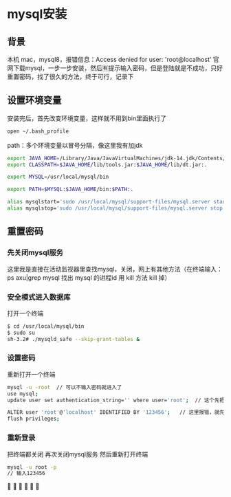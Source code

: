 # mysql安装

## 背景
本机 mac，mysql8，报错信息：Access denied for user: 'root@localhost'
官网下载mysql，一步一步安装，然后🈶提示输入密码，但是登陆就是不成功，只好重置密码，找了很久的方法，终于可行，记录下

## 设置环境变量
安装完后，首先改变环境变量，这样就不用到bin里面执行了
``` bash
open ~/.bash_profile
```

path：多个环境变量以冒号分隔，像这里我有加jdk
``` bash
export JAVA_HOME=/Library/Java/JavaVirtualMachines/jdk-14.jdk/Contents/Home
export CLASSPATH=$JAVA_HOME/lib/tools.jar:$JAVA_HOME/lib/dt.jar:.

export MYSQL=/usr/local/mysql/bin

export PATH=$MYSQL:$JAVA_HOME/bin:$PATH:.

alias mysqlstart='sudo /usr/local/mysql/support-files/mysql.server start'
alias mysqlstop='sudo /usr/local/mysql/support-files/mysql.server stop'

```

## 重置密码

### 先关闭mysql服务
这里我是直接在活动监视器里查找mysql，关闭，网上有其他方法（在终端输入： ps  axu|grep mysql   找出 mysql 的进程id 用 kill 方法 kill 掉）

### 安全模式进入数据库
打开一个终端
``` bash
$ cd /usr/local/mysql/bin
$ sudo su
sh-3.2# ./mysqld_safe --skip-grant-tables &
```
### 设置密码
重新打开一个终端
``` bash
mysql -u -root  // 可以不输入密码就进入了
use mysql;
update user set authentication_string='' where user='root';  // 这个先把密码设空？？？

ALTER user 'root'@'localhost' IDENTIFIED BY '123456';   // 这里报错，就先输入flush privileges;
flush privileges;
```

### 重新登录
把终端都关闭
再次关闭mysql服务
然后重新打开终端
``` bash
mysql -u root -p
// 输入123456
```

:tada: :cherry_blossom: :tada: :cherry_blossom: :tada: :cherry_blossom:

